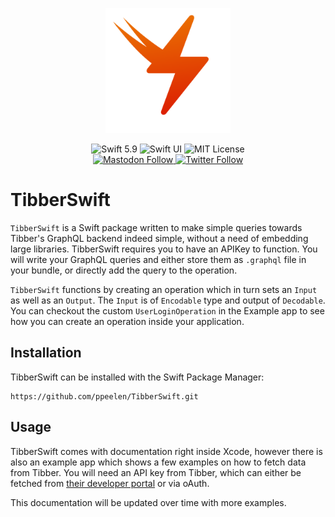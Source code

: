 <p align="center">
    <img src ="Sources/TibberSwift/TibberSwift.docc/Resources/documentation/icon@2x.png" alt="TibberSwift Logo" title="TibberSwift" height=200 />
</p>

<p align="center">
    <img src="https://img.shields.io/badge/swift-5.9-orange.svg" alt="Swift 5.9" />
    <img src="https://img.shields.io/badge/platform-SwiftUI-blue.svg" alt="Swift UI" title="Swift UI" />
    <img src="https://img.shields.io/github/license/ppeelen/TibberSwift" alt="MIT License" />
<!--    <img src="https://img.shields.io/github/v/release/ppeelen/TibberSwift" alt="Latest release" /> -->
    <br/>
    <a href="https://mastodon.nu/@ppeelen" target="_blank">
        <img alt="Mastodon Follow" src="https://img.shields.io/mastodon/follow/109416415024329828?domain=https%3A%2F%2Fmastodon.nu&style=social&label=Mastodon%3A%20%40peelen" />
    </a>
    <a href="https://twitter.com/ppeelen" target="_blank">
        <img alt="Twitter Follow" src="https://img.shields.io/twitter/follow/swiftislandnl?label=PPeelen" alt="Twitter: @ppeelen" title="Twitter: @ppeelen" />
    </a>
</p>

# TibberSwift

`TibberSwift` is a Swift package written to make simple queries towards Tibber's GraphQL backend indeed simple, without a need of embedding large libraries. 
TibberSwift requires you to have an APIKey to function. You will write your GraphQL queries and either store them as `.graphql` file in your bundle, or directly 
add the query to the operation.

``TibberSwift`` functions by creating an operation which in turn sets an `Input` as well as an `Output`. The `Input` is of `Encodable` type and output of 
`Decodable`. You can checkout the custom `UserLoginOperation` in the Example app to see how you can create an operation inside your application.

## Installation

TibberSwift can be installed with the Swift Package Manager:

```
https://github.com/ppeelen/TibberSwift.git
```

## Usage

TibberSwift comes with documentation right inside Xcode, however there is also an example app which shows a few examples on how to fetch data from Tibber.
You will need an API key from Tibber, which can either be fetched from [their developer portal](https://developer.tibber.com/settings/access-token) or via oAuth.

This documentation will be updated over time with more examples.